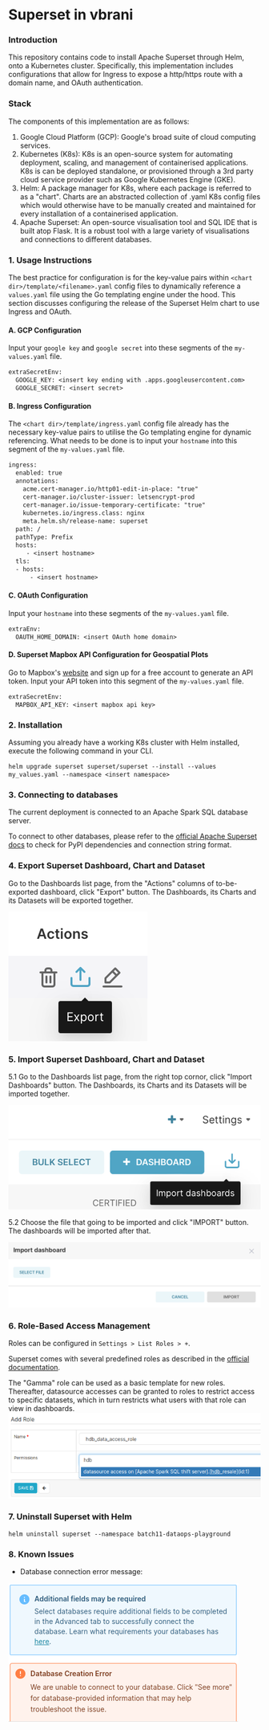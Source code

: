 Superset in vbrani
===
### Introduction
This repository contains code to install Apache Superset through Helm, onto a Kubernetes cluster. Specifically, this implementation includes configurations that allow for Ingress to expose a http/https route with a domain name, and OAuth authentication.

### Stack
The components of this implementation are as follows:
1. Google Cloud Platform (GCP): Google's broad suite of cloud computing services.
2. Kubernetes (K8s): K8s is an open-source system for automating deployment, scaling, and management of containerised applications. K8s is can be deployed standalone, or provisioned through a 3rd party cloud service provider such as Google Kubernetes Engine (GKE).
3. Helm: A package manager for K8s, where each package is referred to as a "chart". Charts are an abstracted collection of .yaml K8s config files which would otherwise have to be manually created and maintained for every installation of a containerised application.
4. Apache Superset: An open-source visualisation tool and SQL IDE that is built atop Flask. It is a robust tool with a large variety of visualisations and connections to different databases.

### 1. Usage Instructions
The best practice for configuration is for the key-value pairs within `<chart dir>/template/<filename>.yaml` config files to dynamically reference a `values.yaml` file using the Go templating engine under the hood. This section discusses configuring the release of the Superset Helm chart to use Ingress and OAuth.
#### A. GCP Configuration
Input your `google key` and `google secret` into these segments of the `my-values.yaml` file.
```
extraSecretEnv:
  GOOGLE_KEY: <insert key ending with .apps.googleusercontent.com>
  GOOGLE_SECRET: <insert secret>
```
#### B. Ingress Configuration 
The `<chart dir>/template/ingress.yaml` config file already has the necessary key-value pairs to utilise the Go templating engine for dynamic referencing. What needs to be done is to input your `hostname` into this segment of the `my-values.yaml` file.
```
ingress:
  enabled: true
  annotations:
    acme.cert-manager.io/http01-edit-in-place: "true"
    cert-manager.io/cluster-issuer: letsencrypt-prod
    cert-manager.io/issue-temporary-certificate: "true"
    kubernetes.io/ingress.class: nginx
    meta.helm.sh/release-name: superset
  path: /
  pathType: Prefix
  hosts:
     - <insert hostname>
  tls:
  - hosts:
      - <insert hostname>
```
#### C. OAuth Configuration
Input your `hostname` into these segments of the `my-values.yaml` file.
```
extraEnv:
  OAUTH_HOME_DOMAIN: <insert OAuth home domain>
```
#### D. Superset Mapbox API Configuration for Geospatial Plots
Go to Mapbox's [website](https://www.mapbox.com/) and sign up for a free account to generate an API token. Input your API token into this segment of the `my-values.yaml` file.
```
extraSecretEnv:
  MAPBOX_API_KEY: <insert mapbox api key>
```
### 2. Installation
Assuming you already have a working K8s cluster with Helm installed, execute the following command in your CLI.
```
helm upgrade superset superset/superset --install --values my_values.yaml --namespace <insert namespace>
```

### 3. Connecting to databases
The current deployment is connected to an Apache Spark SQL database server.

To connect to other databases, please refer to the [official Apache Superset docs](https://superset.apache.org/docs/databases/installing-database-drivers) to check for PyPI dependencies and connection string format.

### 4. Export Superset Dashboard, Chart and Dataset
Go to the Dashboards list page, from the "Actions" columns of to-be-exported dashboard, click "Export" button. The Dashboards, its Charts and its Datasets will be exported together.

![Superset Dashboard Export](images/dashboard_export.png)

### 5. Import Superset Dashboard, Chart and Dataset
5.1 Go to the Dashboards list page, from the right top cornor, click "Import Dashboards" button. The Dashboards, its Charts and its Datasets will be imported together.

![Superset Dashboard Import](images/dashboard_import.png)

5.2 
Choose the file that going to be imported and click "IMPORT" button. The dashboards will be imported after that.

![Superset Dashboard Import Dialogbox](images/import_dashboard.png)

### 6. Role-Based Access Management
Roles can be configured in ```Settings > List Roles > +```.

Superset comes with several predefined roles as described in the [official documentation](https://superset.apache.org/docs/security/).

The "Gamma" role can be used as a basic template for new roles. Thereafter, datasource accesses can be granted to roles to restrict access to specific datasets, which in turn restricts what users with that role can view in dashboards.
![Superset role access screenshot](images/role_access.png)

### 7. Uninstall Superset with Helm
```
helm uninstall superset --namespace batch11-dataops-playground
```

### 8. Known Issues
* Database connection error message:

![Database error message screenshot](images/db_connect_error.png)

